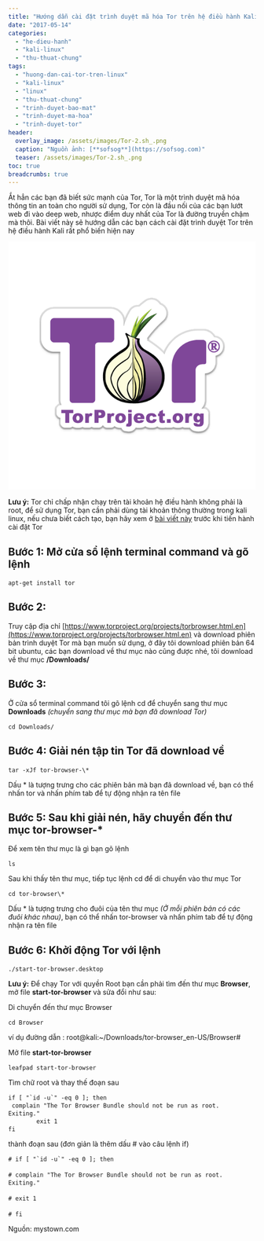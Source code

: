 ```yaml
---
title: "Hướng dẫn cài đặt trình duyệt mã hóa Tor trên hệ điều hành Kali Linux"
date: "2017-05-14"
categories: 
  - "he-dieu-hanh"
  - "kali-linux"
  - "thu-thuat-chung"
tags: 
  - "huong-dan-cai-tor-tren-linux"
  - "kali-linux"
  - "linux"
  - "thu-thuat-chung"
  - "trinh-duyet-bao-mat"
  - "trinh-duyet-ma-hoa"
  - "trinh-duyet-tor"
header:
  overlay_image: /assets/images/Tor-2.sh_.png
  caption: "Nguồn ảnh: [**sofsog**](https://sofsog.com)" 
  teaser: /assets/images/Tor-2.sh_.png
toc: true
breadcrumbs: true
---
```


Ắt hẳn các bạn đã biết sức mạnh của Tor, Tor là một trình duyệt mã hóa thông tin an toàn cho người sử dụng, Tor còn là đầu nối của các bạn lướt web đi vào deep web, nhược điểm duy nhất của Tor là đường truyền chậm mà thôi. Bài viết này sẽ hướng dẫn các bạn cách cài đặt trình duyệt Tor trên hệ điều hành Kali rất phổ biến hiện nay

![Trình duyet tor](/assets/images/Tor-2.sh_.png)

**Lưu ý:** Tor chỉ chấp nhận chạy trên tài khoản hệ điều hành không phải là root, để sử dụng Tor, bạn cần phải dùng tài khoản thông thường trong kali linux, nếu chưa biết cách tạo, bạn hãy xem ở [bài viết này](http://www.mystown.com/2016/02/cach-tao-tai-khoan-thong-thuong-trong.html) trước khi tiến hành cài đặt Tor

## **Bước 1:** Mở cửa sổ lệnh terminal command và gõ lệnh

```terminal
apt-get install tor
```

## **Bước 2:**

Truy cập địa chỉ [https://www.torproject.org/projects/torbrowser.html.en](https://www.torproject.org/projects/torbrowser.html.en) và download phiên bản trình duyệt Tor mà bạn muốn sử dụng, ở đây tôi download phiên bản 64 bit ubuntu, các bạn download về thư mục nào cũng được nhé, tôi download về thư mục **/Downloads/**

## **Bước 3:**

Ở cửa sổ terminal command tôi gõ lệnh cd để chuyển sang thư mục **Downloads** _(chuyển sang thư mục mà bạn đã download Tor)_

```terminal
cd Downloads/
```

## **Bước 4:** Giải nén tập tin Tor đã download về

```terminal
tar -xJf tor-browser-\*
```

Dấu * là tượng trưng cho các phiên bản mà bạn đã download về, bạn có thể nhấn tor và nhấn phím tab để tự động nhận ra tên file

## **Bước 5:** Sau khi giải nén, hãy chuyển đến thư mục **tor-browser-\***

Để xem tên thư mục là gì bạn gõ lệnh

```terminal
ls
```

Sau khi thấy tên thư mục, tiếp tục lệnh cd để di chuyển vào thư mục Tor

```terminal
cd tor-browser\*
```

Dấu \* là tượng trưng cho đuôi của tên thư mục _(Ở mỗi phiên bản có các đuôi khác nhau)_, bạn có thể nhấn tor-browser và nhấn phím tab để tự động nhận ra tên file

## **Bước 6:** Khởi động Tor với lệnh

```terminal
./start-tor-browser.desktop
```

**Lưu ý:** Để chạy Tor với quyền Root bạn cần phải tìm đến thư mục **Browser**, mở file **start-tor-browser** và sửa đổi như sau:

Di chuyển đến thư mục Browser

```terminal
cd Browser
```

ví dụ đường dẫn : root@kali:~/Downloads/tor-browser\_en-US/Browser#

Mở file **start-tor-browser**

```terminal
leafpad start-tor-browser
```

Tìm chữ root và thay thế đoạn sau

```terminal
if [ "`id -u`" -eq 0 ]; then
 complain "The Tor Browser Bundle should not be run as root.  Exiting."
        exit 1
fi
```

thành đoạn sau (đơn giản là thêm dấu # vào câu lệnh if)

```terminal
# if [ "`id -u`" -eq 0 ]; then

# complain "The Tor Browser Bundle should not be run as root.  Exiting."

# exit 1

# fi
```

Nguồn: mystown.com
